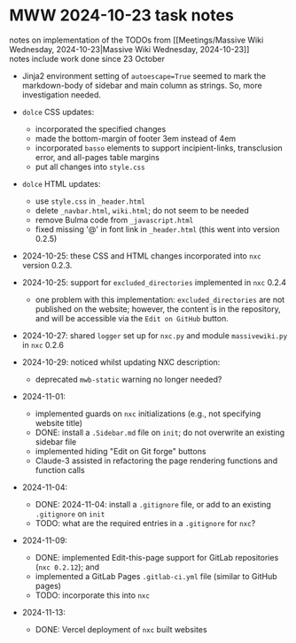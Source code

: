 # MWW 2024-10-23 task notes
notes on implementation of the TODOs from [[Meetings/Massive Wiki Wednesday, 2024-10-23|Massive Wiki Wednesday, 2024-10-23]]  
notes include work done since 23 October

- Jinja2 environment setting of `autoescape=True` seemed to mark the markdown-body of sidebar and main column as strings. So, more investigation needed.
- `dolce` CSS updates:  
	- incorporated the specified changes
	- made the bottom-margin of footer 3em instead of 4em
	- incorporated `basso` elements to support incipient-links, transclusion error, and all-pages table margins
	- put all changes into `style.css`
- `dolce` HTML updates:
	- use `style.css` in `_header.html`
	- delete `_navbar.html`, `wiki.html`; do not seem to be needed
	- remove Bulma code from `_javascript.html`
	- fixed missing '@' in font link in `_header.html` (this went into version 0.2.5)
- 2024-10-25: these CSS and HTML changes incorporated into `nxc` version 0.2.3.  

- 2024-10-25: support for `excluded_directories` implemented in `nxc` 0.2.4 
	- one problem with this implementation: `excluded_directories` are not published on the website; however, the content is in the repository, and will be accessible via the `Edit on GitHub` button.
- 2024-10-27: shared `logger` set up for `nxc.py` and module `massivewiki.py` in `nxc` 0.2.6  

- 2024-10-29: noticed whilst updating NXC description:  
	- deprecated `mwb-static` warning no longer needed?  

- 2024-11-01:  
	- implemented guards on `nxc` initializations (e.g., not specifying website title)
	- DONE: install a `.Sidebar.md` file on `init`; do not overwrite an existing sidebar file
	- implemented hiding "Edit on Git forge" buttons
	- Claude-3 assisted in refactoring the page rendering functions and function calls
- 2024-11-04:  
	- DONE: 2024-11-04: install a `.gitignore` file, or add to an existing `.gitignore` on `init` 
	-  TODO: what are the required entries in a `.gitignore` for `nxc`?  

- 2024-11-09:  
	- DONE: implemented Edit-this-page support for GitLab repositories (`nxc 0.2.12`); and  
	- implemented a GitLab Pages `.gitlab-ci.yml` file (similar to GitHub pages)  
	- TODO: incorporate this into `nxc`  

- 2024-11-13:  
	- DONE: Vercel deployment of `nxc` built websites  
